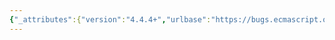 ```yaml
---
{"_attributes":{"version":"4.4.4+","urlbase":"https://bugs.ecmascript.org/","maintainer":"dherman@mozilla.com"},"bug":{"bug_id":4042,"creation_ts":"2015-02-20 13:36:00 -0800","short_desc":"B.1.4: overdone grammatical parameters","delta_ts":"2015-02-24 12:00:15 -0800","product":"Draft for 6th Edition","component":"editorial issue","version":"Rev 34: February 20, 2015 Release Candidate 1","rep_platform":"All","op_sys":"All","bug_status":"RESOLVED","resolution":"INVALID","priority":"Normal","bug_severity":"normal","everconfirmed":true,"reporter":{"uid":"jmdyck","name":"Michael Dyck"},"assigned_to":{"uid":"allen","name":"Allen Wirfs-Brock"},"long_desc":[{"commentid":13213,"comment_count":0,"who":{"uid":"jmdyck","name":"Michael Dyck"},"bug_when":"2015-02-20 13:36:46 -0800","thetext":"In B.1.4 \"Regular Expressions Patterns\",\nunder \"Syntax\",\nthe last production is:\n    ClassEscape[U] ::\n        [+U] DecimalEscape\n        [+U] CharacterEscape[U]\n        [+U] CharacterClassEscape\n        [~U] DecimalEscape\n        b\n        [~U] CharacterClassEscape\n        [~U] CharacterEscape\n\nIt seems like there's no reason to have\n        [+U] DecimalEscape\nand\n        [~U] DecimalEscape\nReplace with just:\n        DecimalEscape\n\nSimilarly for:\n        [+U] CharacterClassEscape\n        [~U] CharacterClassEscape\n\nMoreover, the pair\n        [+U] CharacterEscape[U]\n        [~U] CharacterEscape\nis presumably equivalent to just\n        CharacterEscape[?U]\n\n\nLeaving just:\n    ClassEscape[U] ::\n        DecimalEscape\n        b\n        CharacterEscape[?U]\n        CharacterClassEscape\n\n(i.e., same as the production in 21.2.1, except for the \"[+U]-\" rhs.)"},{"commentid":13290,"comment_count":1,"who":{"uid":"allen","name":"Allen Wirfs-Brock"},"bug_when":"2015-02-24 11:31:03 -0800","thetext":"the grammar in B.1.4 uses the ordering of productions for disambiguation (see the first paragraph of B.1.4)\n\nThe occurrences on [+U] and [~U] prefixes gives the corresponding RHS rules  different disambiguation priorities."},{"commentid":13292,"comment_count":2,"who":{"uid":"jmdyck","name":"Michael Dyck"},"bug_when":"2015-02-24 12:00:15 -0800","thetext":"Ah, right.\nResolved invalid then."}]}}
---
```

